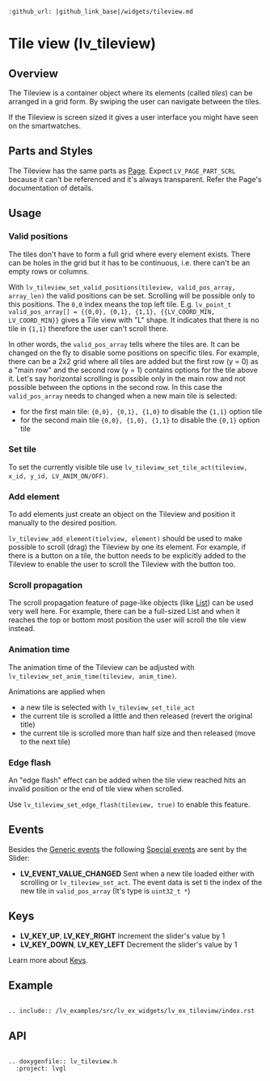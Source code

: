 ```eval_rst
:github_url: |github_link_base|/widgets/tileview.md
```
# Tile view (lv_tileview)

## Overview

The Tileview is a container object where its elements (called *tiles*) can be arranged in a grid form. 
By swiping the user can navigate between the tiles. 

If the Tileview is screen sized it gives a user interface you might have seen on the smartwatches.

## Parts and Styles


The Tileview has the same parts as [Page](/widgets/page). 
Expect `LV_PAGE_PART_SCRL` because it can't be referenced and it's always transparent.
Refer the Page's documentation of details.

## Usage

### Valid positions

The tiles don't have to form a full grid where every element exists. 
There can be holes in the grid but it has to be continuous, i.e. there can't be an empty rows or columns. 

With `lv_tileview_set_valid_positions(tileview, valid_pos_array, array_len)` the valid positions can be set. 
Scrolling will be possible only to this positions. 
The `0,0` index means the top left tile. 
E.g. `lv_point_t valid_pos_array[] = {{0,0}, {0,1}, {1,1}, {{LV_COORD_MIN, LV_COORD_MIN}}` gives a Tile view with "L" shape. 
It indicates that there is no tile in `{1,1}` therefore the user can't scroll there.

In other words, the `valid_pos_array` tells where the tiles are. 
It can be changed on the fly to disable some positions on specific tiles. 
For example, there can be a 2x2 grid where all tiles are added but the first row (y = 0) as a  "main row" and the second row (y = 1) contains options for the tile above it. 
Let's say horizontal scrolling is possible only in the main row and not possible between the options in the second row. In this case the `valid_pos_array` needs to changed when a new main tile is selected:
- for the first main tile: `{0,0}, {0,1}, {1,0}` to disable the `{1,1}` option tile
- for the second main tile `{0,0}, {1,0}, {1,1}` to disable the `{0,1}` option tile

### Set tile

To set the currently visible tile use `lv_tileview_set_tile_act(tileview, x_id, y_id, LV_ANIM_ON/OFF)`. 


### Add element

To add elements just create an object on the Tileview and position it manually to the desired position.

`lv_tileview_add_element(tielview, element)` should be used to make possible to scroll (drag) the Tileview by one its element.
For example, if there is a button on a tile, the button needs to be explicitly added to the Tileview to enable the user to scroll the Tileview with the button too.


### Scroll propagation
The scroll propagation feature of page-like objects (like [List](/widgets/list)) can be used very well here. 
For example, there can be a full-sized List and when it reaches the top or bottom most position the user will scroll the tile view instead.


### Animation time

The animation time of the Tileview can be adjusted with `lv_tileview_set_anim_time(tileview, anim_time)`.

Animations are applied when
- a new tile is selected with `lv_tileview_set_tile_act`
- the current tile is scrolled a little and then released (revert the original title)
- the current tile is scrolled more than half size and then released (move to the next tile)

### Edge flash

An "edge flash" effect can be added when the tile view reached hits an invalid position or the end of tile view when scrolled.

Use `lv_tileview_set_edge_flash(tileview, true)` to enable this feature.

## Events
Besides the [Generic events](/overview/event.html#generic-events) the following [Special events](/overview/event.html#special-events) are sent by the Slider:
- **LV_EVENT_VALUE_CHANGED** Sent when a new tile loaded either with scrolling or `lv_tileview_set_act`. The event data is set ti the index of the new tile in `valid_pos_array` (It's type is `uint32_t *`)

## Keys
- **LV_KEY_UP**, **LV_KEY_RIGHT** Increment the slider's value by 1
- **LV_KEY_DOWN**, **LV_KEY_LEFT** Decrement the slider's value by 1

Learn more about [Keys](/overview/indev).

## Example


```eval_rst

.. include:: /lv_examples/src/lv_ex_widgets/lv_ex_tileview/index.rst

```


## API 

```eval_rst

.. doxygenfile:: lv_tileview.h
  :project: lvgl
        
```
